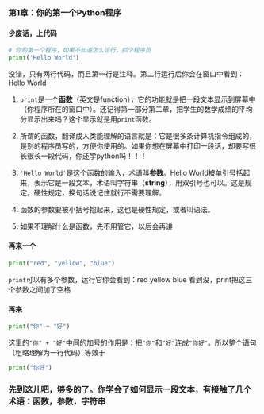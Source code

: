 ### 第1章：你的第一个Python程序

#### 少废话，上代码

```python
# 你的第一个程序，如果不知道怎么运行，抓个程序员
print('Hello World')
```

没错，只有两行代码，而且第一行是注释。第二行运行后你会在窗口中看到：Hello World

1. `print`是一个**函数**（英文是function），它的功能就是把一段文本显示到屏幕中（你程序所在的窗口中）。还记得第一部分第二章，把学生的数学成绩的平均分显示出来吗？这个显示就是用`print`函数。

2. 所谓的函数，翻译成人类能理解的语言就是：它是很多条计算机指令组成的，是别的程序员写的，方便你使用的。如果你想在屏幕中打印一段话，却要写很长很长一段代码，你还学python吗！！！

3. `'Hello World'`是这个函数的输入，术语叫**参数**。Hello World被单引号括起来，表示它是一段文本，术语叫字符串（**string**），用双引号也可以。这是规定，硬性规定，换句话说记住就行不需要理解。

4. 函数的参数要被小括号抱起来，这也是硬性规定，或者叫语法。

5. 如果不理解什么是函数，先不用管它，以后会再讲


#### 再来一个
```python
print("red", "yellow", "blue")
```

`print`可以有多个参数，运行它你会看到：red yellow blue 看到没，print把这三个参数之间加了空格


#### 再来
```python
print("你" + "好")
```
这里的`"你" + "好"`中间的加号的作用是：把`"你"`和`"好"`连成`"你好"`。所以整个语句（粗略理解为一行代码）等效于

```python
print("你好")
```

### 先到这儿吧，够多的了。你学会了如何显示一段文本，有接触了几个术语：函数，参数，字符串